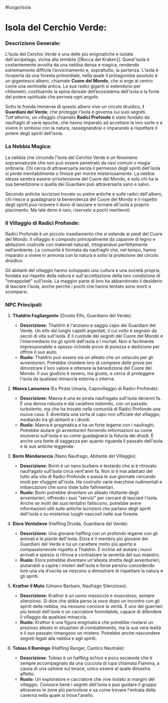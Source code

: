 #luogo/isola 
# **Isola del Cerchio Verde:**

### **Descrizione Generale:**
L'Isola del Cerchio Verde è una delle più enigmatiche e isolate dell'arcipelago, vicina alla temibile [[Rocca del Kraken]]. Quest'isola è costantemente avvolta da una nebbia densa e magica, rendendo estremamente difficile l’avvicinamento e, soprattutto, la partenza. L’isola è ricoperta da una foresta primordiale, nella quale il protagonista assoluto è un gigantesco albero, chiamato **Cuore del Mondo**, che si erge al centro come una sentinella antica. Le sue radici giganti si estendono per chilometri, costituendo la spina dorsale dell’ecosistema dell’isola e la fonte del potere spirituale che permea ogni angolo.

Sotto le fronde immense di questo albero vive un circolo druidico, **I Guardiani del Verde**, che protegge l’isola e governa sui suoi segreti. Tutt'attorno, un villaggio chiamato **Radici Profonde** è stato fondato da naufraghi di varie epoche, che hanno imparato ad accettare la loro sorte e a vivere in simbiosi con la natura, rassegnandosi o imparando a rispettare il potere degli spiriti dell’isola.

### **La Nebbia Magica:**
La nebbia che circonda l'Isola del Cerchio Verde è un fenomeno soprannaturale che non può essere penetrato da navi comuni o magia ordinaria. Chi cerca di attraversarla senza il permesso degli spiriti dell'isola si perde inevitabilmente o finisce per morire misteriosamente. La nebbia stessa sembra essere un’estensione del Cuore del Mondo, e solo chi ha la sua benedizione o quella dei Guardiani può attraversarla sano e salvo.

Secondo antiche iscrizioni trovate su pietre antiche e sulle radici dell'albero, chi riesce a guadagnarsi la benevolenza del Cuore del Mondo e il rispetto degli spiriti può ricevere il dono di lasciare e tornare all'isola a proprio piacimento. Ma tale dono è raro, riservato a pochi meritevoli.

### **Il Villaggio di Radici Profonde:**
Radici Profonde è un piccolo insediamento che si estende ai piedi del Cuore del Mondo. Il villaggio è composto principalmente da capanne di legno e abitazioni costruite con materiali naturali, integrandosi perfettamente nell’ambiente. La comunità è formata da naufraghi che, nel tempo, hanno imparato a vivere in armonia con la natura e sotto la protezione del circolo druidico.

Gli abitanti del villaggio hanno sviluppato una cultura e una società propria, fondata sul rispetto della natura e sull'accettazione della loro condizione di "intrappolati" sull'isola. La maggior parte di loro ha abbandonato il desiderio di lasciare l’isola, anche perché i pochi che hanno tentato sono morti o scomparsi.

### **NPC Principali:**

1. **Thaldrin Fogliargento** (Druido Elfo, Guardiano del Verde):
   - **Descrizione:** Thaldrin è l'anziano e saggio capo dei Guardiani del Verde. Un elfo dai lunghi capelli argentati, il cui volto è segnato da secoli di vita sull'isola. È il custode dei segreti del Cuore del Mondo e l'intermediario tra gli spiriti dell'isola e i mortali. Non è facilmente impressionabile e spesso richiede prove di purezza e dedizione per offrire il suo aiuto.
   - **Ruolo:** Thaldrin può essere sia un alleato che un ostacolo per gli avventurieri. Potrebbe chiedere loro di compiere delle prove per dimostrare il loro valore e ottenere la benedizione del Cuore del Mondo. Il suo giudizio è severo, ma giusto, e cerca di proteggere l’isola da qualsiasi minaccia esterna o interna.

2. **Maeva Lamanera** (Ex Pirata Umana, Capovillaggio di Radici Profonde):
   - **Descrizione:** Maeva è una ex pirata naufragata sull'isola decenni fa. È una donna robusta e dal carattere indomito, con un passato turbolento, ma che ha trovato nella comunità di Radici Profonde una nuova casa. È diventata una sorta di capo non ufficiale del villaggio, mediando tra gli abitanti e i druidi.
   - **Ruolo:** Maeva è pragmatica e ha un forte legame con i naufraghi. Potrebbe aiutare gli avventurieri fornendo informazioni su come muoversi sull'isola e su come guadagnarsi la fiducia dei druidi. È anche una fonte di saggezza per quanto riguarda il passato dell'isola e le sue antiche leggende.

3. **Borin Mandaroccia** (Nano Naufrago, Abitante del Villaggio):
   - **Descrizione:** Borin è un nano burbero e testardo che si è ritrovato naufragato sull'isola circa vent'anni fa. Non si è mai adattato del tutto alla vita di Radici Profonde e passa le sue giornate cercando modi per sfuggire all'isola. Ha costruito varie macchine rudimentali e imbarcazioni che sono state tutte fallimentari.
   - **Ruolo:** Borin potrebbe diventare un alleato riluttante degli avventurieri, offrendo i suoi "servizi" per cercare di lasciare l'isola. Anche se molti dei suoi tentativi falliscono, potrebbe avere informazioni utili sulle antiche iscrizioni che parlano degli spiriti dell'isola o su misteriosi luoghi nascosti nelle sue foreste.

4. **Elora Ventolieve** (Halfling Druida, Guardiana del Verde):
   - **Descrizione:** Una giovane halfling con un profondo legame con gli animali e le piante dell'isola. Elora è il membro più giovane dei Guardiani del Verde e ha un carattere molto più aperto e compassionevole rispetto a Thaldrin. È incline ad aiutare i nuovi arrivati e spesso si ritrova a contrastare la severità del suo maestro.
   - **Ruolo:** Elora potrebbe diventare un'alleata stretta degli avventurieri, aiutandoli a capire i misteri dell'isola e forse persino concedendo loro una via d’uscita se riescono a dimostrare di rispettare la natura e gli spiriti.

5. **Krathor il Muto** (Umano Barbaro, Naufrago Silenzioso):
   - **Descrizione:** Krathor è un uomo massiccio e muscoloso, sempre silenzioso. Si dice che abbia perso la voce dopo un incontro con gli spiriti della nebbia, ma nessuno conosce la verità. È uno dei guerrieri più temuti dell'isola e un cacciatore formidabile, capace di difendere il villaggio da qualsiasi minaccia.
   - **Ruolo:** Krathor è una figura enigmatica che potrebbe rivelarsi un prezioso alleato in situazioni di combattimento, ma la sua vera lealtà e il suo passato rimangono un mistero. Potrebbe anche nascondere segreti legati alla nebbia e agli spiriti.

6. **Tobias il Ramingo** (Halfling Ranger, Caotico Neutrale):
   - **Descrizione**: Tobias è un halfling schivo e poco socievole che è sempre accompagnato da una cucciola di lupa chiamata Fiamma, a causa di una ustione sul torace, unico essere al quale dimostra affetto.
   - **Ruolo:** Un esploratore e cacciatore che vive isolato ai margini del villaggio. Conosce bene i segreti dell'isola e può guidare il gruppo attraverso le zone più pericolose e sa come trovare l'entrata della caverna nella quale si trova l'anello.


